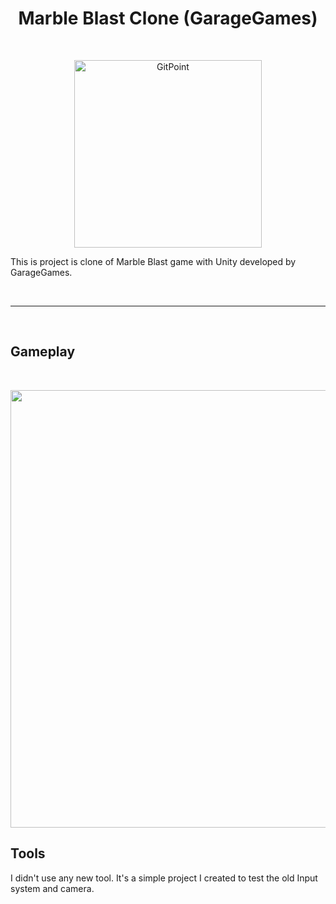 <h1 align="center"> Marble Blast Clone (GarageGames) </h1> <br>
<p align="center">
  <a href="#">
    <img alt="GitPoint" title="GitPoint" src="readme/marble.jpg" width="300">
  </a>
</p>

<p align="left">
  This is project is clone of Marble Blast game with Unity developed by GarageGames.
</p>
<br>
<hr>
<br>

## Gameplay

<br>

<p align="center">
  <img src = "readme/MarbleBlast.gif" width=700>
</p>

## Tools

I didn't use any new tool. It's a simple project I created to test the old Input system and camera.

<br>


